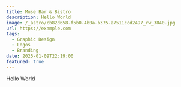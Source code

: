 ```yaml
---
title: Muse Bar & Bistro
description: Hello World
image: /_astro/cb82d658-f5b0-4b0a-b375-a7511ccd2497_rw_3840.jpg
url: https://example.com
tags:
  - Graphic Design
  - Logos
  - Branding
date: 2025-01-09T22:19:00
featured: true
---
```

Hello World
